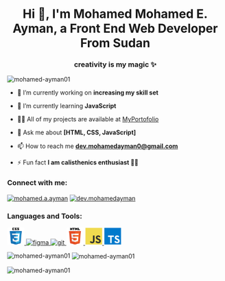 <h1 align="center">Hi 👋, I'm Mohamed Mohamed E. Ayman, a Front End Web Developer From Sudan</h1>
<h3 align="center">creativity is my magic ✨</h3>

<p align="left"> <img src="https://komarev.com/ghpvc/?username=mohamed-ayman01&label=Profile%20views&color=0e75b6&style=flat" alt="mohamed-ayman01" /> </p>

<!-- <p align="left"> <a href="https://github.com/ryo-ma/github-profile-trophy"><img src="https://github-profile-trophy.vercel.app/?username=mohamed-ayman01" alt="mohamed-ayman01" /></a> </p> -->

- 🔭 I’m currently working on **increasing my skill set**

- 🌱 I’m currently learning **JavaScript**

- 👨‍💻 All of my projects are available at [MyPortofolio](https://mohamed-ayman01.github.io/)

- 💬 Ask me about **[HTML, CSS, JavaScript]**

- 📫 How to reach me **dev.mohamedayman0@gmail.com**

- ⚡ Fun fact **I am calisthenics enthusiast 🤸‍♂️**

<h3 align="left">Connect with me:</h3>
<p align="left">
<a href="https://codepen.io/mohamed.a.ayman" target="blank"><img align="center" src="https://raw.githubusercontent.com/rahuldkjain/github-profile-readme-generator/master/src/images/icons/Social/codepen.svg" alt="mohamed.a.ayman" height="30" width="40" /></a>
<a href="https://twitter.com/DevMohamedayman" target="blank"><img align="center" src="https://raw.githubusercontent.com/rahuldkjain/github-profile-readme-generator/master/src/images/icons/Social/twitter.svg" alt="dev.mohamedayman" height="30" width="40" /></a>
</p>

<h3 align="left">Languages and Tools:</h3>
<p align="left"> <a href="https://www.w3schools.com/css/" target="_blank" rel="noreferrer"> <img src="https://raw.githubusercontent.com/devicons/devicon/master/icons/css3/css3-original-wordmark.svg" alt="css3" width="40" height="40"/> </a> <a href="https://www.figma.com/" target="_blank" rel="noreferrer"> <img src="https://www.vectorlogo.zone/logos/figma/figma-icon.svg" alt="figma" width="40" height="40"/> </a> <a href="https://git-scm.com/" target="_blank" rel="noreferrer"> <img src="https://www.vectorlogo.zone/logos/git-scm/git-scm-icon.svg" alt="git" width="40" height="40"/> </a> <a href="https://www.w3.org/html/" target="_blank" rel="noreferrer"> <img src="https://raw.githubusercontent.com/devicons/devicon/master/icons/html5/html5-original-wordmark.svg" alt="html5" width="40" height="40"/> </a> <a href="https://developer.mozilla.org/en-US/docs/Web/JavaScript" target="_blank" rel="noreferrer"> <img src="https://raw.githubusercontent.com/devicons/devicon/master/icons/javascript/javascript-original.svg" alt="javascript" width="40" height="40"/> </a> <a href="https://www.typescriptlang.org/" target="_blank" rel="noreferrer"> <img src="https://raw.githubusercontent.com/devicons/devicon/master/icons/typescript/typescript-original.svg" alt="typescript" width="40" height="40"/> </a> </p>

<p><img align="left" src="https://github-readme-stats.vercel.app/api/top-langs?username=mohamed-ayman01&show_icons=true&locale=en&layout=compact" alt="mohamed-ayman01" /></p>

<p>&nbsp;<img align="center" src="https://github-readme-stats.vercel.app/api?username=mohamed-ayman01&show_icons=true&locale=en" alt="mohamed-ayman01" /></p>

<p><img align="center" src="https://github-readme-streak-stats.herokuapp.com/?user=mohamed-ayman01&" alt="mohamed-ayman01" /></p>
